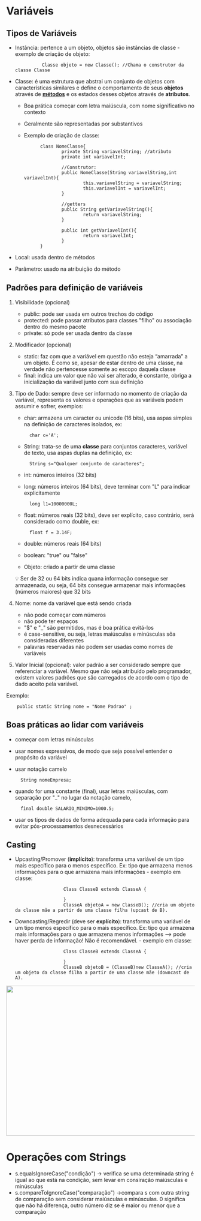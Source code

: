# Variáveis
## Tipos de Variáveis
- Instância: pertence a um objeto, objetos são instâncias de classe
        - exemplo de criação de objeto:

                Classe objeto = new Classe(); //Chama o construtor da classe Classe

- Classe: é uma estrutura que abstrai um conjunto de objetos com características similares e define o comportamento de seus **objetos** através de [**métodos**](https://github.com/olimaandreza/aprendendoJava/blob/ef6011062d6b9e9cdffbd3fcd407caf83e9e8ebe/Metodos.md) e os estados desses objetos através de **atributos**.
    - Boa prática começar com letra maiúscula, com nome significativo no contexto
    - Geralmente são representadas por substantivos
    - Exemplo de criação de classe:

                class NomeClasse{
                        private String variavelString; //atributo
                        private int variavelInt;
                        
                        //Construtor:
                        public NomeClasse(String variavelString,int variavelInt){
                                this.variavelString = variavelString;
                                this.variavelInt = variavelInt;
                        }

                        //getters
                        public String getVariavelString(){
                                return variavelString;
                        }
                        
                        public int getVariavelInt(){
                                return variavelInt;
                        }
                }
- Local: usada dentro de métodos
- Parâmetro: usado na atribuição do método

## Padrões para definição de variáveis
1. Visibilidade (opcional)
    - public: pode ser usada em outros trechos do código
    - protected: pode passar atributos para classes "filho" ou associação dentro do mesmo pacote
    - private: só pode ser usada dentro da classe
2. Modificador (opcional)
    - static: faz com que a variável em questão não esteja “amarrada” a um objeto. É como se, apesar de estar dentro de uma classe, na verdade não pertencesse somente ao escopo daquela classe
    - final: indica um valor que não vai ser alterado, é constante, obriga a inicialização da variável junto com sua definição
3. Tipo de Dado: sempre deve ser informado no momento de criação da variável, representa os valores e operações que as variáveis podem assumir e sofrer, exemplos:
    - char: armazena um caracter ou unicode (16 bits), usa aspas simples na definição de caracteres isolados, ex:
    
            char c='A';

    - String: trata-se de uma **classe** para conjuntos caracteres, variável de texto, usa aspas duplas na definição, ex:

            String s="Qualquer conjunto de caracteres";

    - int: números inteiros (32 bits)
    - long: números inteiros (64 bits), deve terminar com "L" para indicar explicitamente

            long l1=10000000L;

    - float: números reais (32 bits), deve ser explícito, caso contrário, será considerado como double, ex:

            float f = 3.14F;

    - double: números reais (64 bits)
    - boolean: "true" ou "false"
    - Objeto: criado a partir de uma classe
    
    :bulb: Ser de 32 ou 64 bits indica quana informação consegue ser armazenada, ou seja, 64 bits consegue armazenar mais informações (números maiores) que 32 bits
4. Nome: nome da variável que está sendo criada 
    - não pode começar com números
    - não pode ter espaços
    - "$" e "_" são permitidos, mas é boa prática evitá-los
    - é case-sensitive, ou seja, letras maiúsculas e minúsculas sõa consideradas diferentes
    - palavras reservadas não podem ser usadas como nomes de variáveis
5. Valor Inicial (opcional): valor padrão a ser considerado sempre que referenciar a variável. Mesmo que não seja atribuído pelo programador, existem valores padrões que são carregados de acordo com o tipo de dado aceito pela variável.

Exemplo:
        
        public static String nome = "Nome Padrao" ;

## Boas práticas ao lidar com variáveis
- começar com letras minúsculas
- usar nomes expressivos, de modo que seja possível entender o propósito da variável
- usar notação camelo
            
        String nomeEmpresa;
- quando for uma constante (final), usar letras maiúsculas, com separação por "_" no lugar da notação camelo, 

        final double SALARIO_MINIMO=1000.5;

- usar os tipos de dados de forma adequada para cada informação para evitar pós-processamentos desnecessários


## Casting
- Upcasting/Promover (**implícito**): transforma uma variável de um tipo mais específico para o menos específico. Ex: tipo que armazena menos informações para o que armazena mais informações
        - exemplo em classe:

                        Class ClasseB extends ClasseA {

                        }
                        ClasseA objetoA = new ClasseB(); //cria um objeto da classe mãe a partir de uma classe filha (upcast de B).
                        
- Downcasting/Regredir (deve ser **explícito**): transforma uma variável de um tipo menos específico para o mais específico. Ex: tipo que armazena mais informações para o que armazena menos informações --> pode haver perda de informação! Não é recomendável.
                - exemplo em classe:

                        Class ClasseB extends ClasseA {

                        }
                        ClasseB objetoB = (ClasseB)new ClasseA(); //cria um objeto da classe filha a partir de uma classe mãe (downcast de A).

<img src="https://github.com/olimaandreza/aprendendo-java.git/olimaandreza20x10.gif" width="800" height="400">

# Operações com Strings

- s.equalsIgnoreCase("condição") -> verifica se uma determinada string é igual ao que está na condição, sem levar em consiração maiúsculas e minúsculas
- s.compareToIgnoreCase("comparação") ->compara s com outra string de comparação sem considerar maiúsculas e minúsculas. 0 significa que não há diferença, outro número diz se é maior ou menor que a comparação
